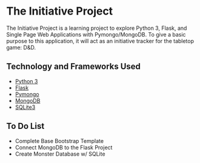 # The Initiative Project

The Initiative Project is a learning project to explore Python 3, Flask, and Single Page Web Applications with Pymongo/MongoDB.
To give a basic purpose to this application, it will act as an initiative tracker for the tabletop game: D&D.

## Technology and Frameworks Used

* [Python 3](https://www.python.org/)
* [Flask](http://flask.pocoo.org/)
* [Pymongo](https://api.mongodb.com/python/current/)
* [MongoDB](https://www.mongodb.com/)
* [SQLite3](https://www.sqlite.org/)

## To Do List

* Complete Base Bootstrap Template
* Connect MongoDB to the Flask Project
* Create Monster Database w/ SQLite

